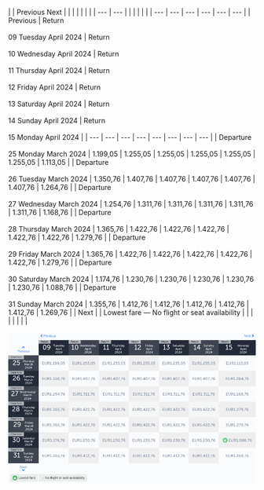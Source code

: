 |     | Previous Next |     |     |     |     |     |     |
| --- | --- |     |     |     |     |     |     | --- | --- | --- | --- | --- | --- |
| Previous | Return<br><br>09 Tuesday April 2024 | Return<br><br>10 Wednesday April 2024 | Return<br><br>11 Thursday April 2024 | Return<br><br>12 Friday April 2024 | Return<br><br>13 Saturday April 2024 | Return<br><br>14 Sunday April 2024 | Return<br><br>15 Monday April 2024 |
| --- | --- | --- | --- | --- | --- | --- | --- |
| Departure<br><br>25 Monday March 2024 | 1.199,05 | 1.255,05 | 1.255,05 | 1.255,05 | 1.255,05 | 1.255,05 | 1.113,05 |
| Departure<br><br>26 Tuesday March 2024 | 1.350,76 | 1.407,76 | 1.407,76 | 1.407,76 | 1.407,76 | 1.407,76 | 1.264,76 |
| Departure<br><br>27 Wednesday March 2024 | 1.254,76 | 1.311,76 | 1.311,76 | 1.311,76 | 1.311,76 | 1.311,76 | 1.168,76 |
| Departure<br><br>28 Thursday March 2024 | 1.365,76 | 1.422,76 | 1.422,76 | 1.422,76 | 1.422,76 | 1.422,76 | 1.279,76 |
| Departure<br><br>29 Friday March 2024 | 1.365,76 | 1.422,76 | 1.422,76 | 1.422,76 | 1.422,76 | 1.422,76 | 1.279,76 |
| Departure<br><br>30 Saturday March 2024 | 1.174,76 | 1.230,76 | 1.230,76 | 1.230,76 | 1.230,76 | 1.230,76 | 1.088,76 |
| Departure<br><br>31 Sunday March 2024 | 1.355,76 | 1.412,76 | 1.412,76 | 1.412,76 | 1.412,76 | 1.412,76 | 1.269,76 |
| Next |
| Lowest fare — No flight or seat availability |     |     |     |     |     |     |     |

![](turkish-airlines.png)